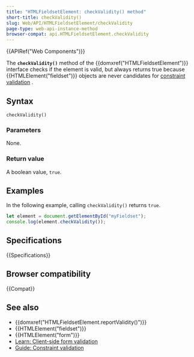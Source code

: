 ```yaml
---
title: "HTMLFieldsetElement: checkValidity() method"
short-title: checkValidity()
slug: Web/API/HTMLFieldsetElement/checkValidity
page-type: web-api-instance-method
browser-compat: api.HTMLFieldsetElement.checkValidity
---
```


{{APIRef("Web Components")}}

The **`checkValidity()`** method of the {{domxref("HTMLFieldsetElement")}} interface checks if the element is valid, but always returns true because {{HTMLElement("fieldset")}} objects are never candidates for [constraint validation](/en-US/docs/Web/HTML/Constraint_validation) .

## Syntax

```js-nolint
checkValidity()
```

### Parameters

None.

### Return value

A boolean value, `true`.

## Examples

In the following example, calling `checkValidity()` returns `true`.

```js
let element = document.getElementById("myFieldset");
console.log(element.checkValidity());
```

## Specifications

{{Specifications}}

## Browser compatibility

{{Compat}}

## See also

- {{domxref("HTMLFieldsetElement.reportValidity()")}}
- {{HTMLElement("fieldset")}}
- {{HTMLElement("form")}}
- [Learn: Client-side form validation](/en-US/docs/Learn/Forms/Form_validation)
- [Guide: Constraint validation](/en-US/docs/Web/HTML/Constraint_validation)
